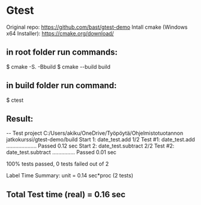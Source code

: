 # Gtest

Original repo: https://github.com/bast/gtest-demo
Intall cmake (Windows x64 Installer): https://cmake.org/download/

## in root folder run commands:

$ cmake -S. -Bbuild
$ cmake --build build

## in build folder run command:

$ ctest

## Result:

--
Test project C:/Users/akiku/OneDrive/Työpöytä/Ohjelmistotuotannon jatkokurssi/gtest-demo/build
Start 1: date_test.add
1/2 Test #1: date_test.add .................... Passed 0.12 sec
Start 2: date_test.subtract
2/2 Test #2: date_test.subtract ............... Passed 0.01 sec

100% tests passed, 0 tests failed out of 2

Label Time Summary:
unit = 0.14 sec\*proc (2 tests)

## Total Test time (real) = 0.16 sec
